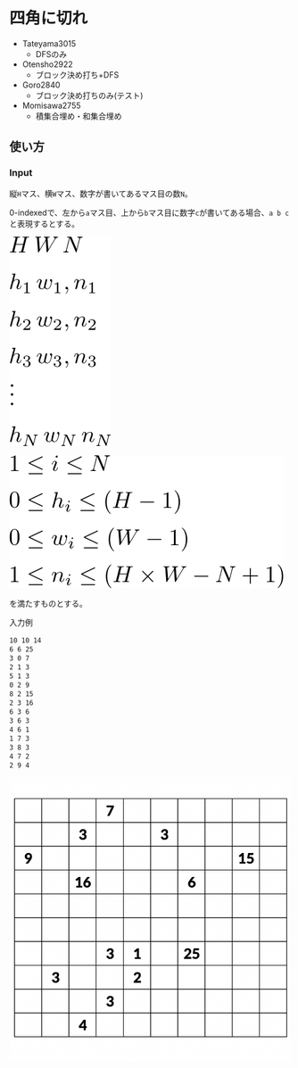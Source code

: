 # 四角に切れ

- Tateyama3015
	- DFSのみ
- Otensho2922
	- ブロック決め打ち+DFS
- Goro2840
	- ブロック決め打ちのみ(テスト)
- Momisawa2755
	- 積集合埋め・和集合埋め

## 使い方

### Input
縦`H`マス、横`W`マス、数字が書いてあるマス目の数`N`。

0-indexedで、左から`a`​マス目、上から`b`マス目に数字`c​`が書いてある場合、`a b c​`と表現するとする。





![](img/f2.png)



![](img/f1.png)



を満たすものとする。

入力例

```
10 10 14
6 6 25
3 0 7
2 1 3
5 1 3
0 2 9
8 2 15
2 3 16
6 3 6
3 6 3
4 6 1
1 7 3
3 8 3
4 7 2
2 9 4
```



![](img/example.png)

